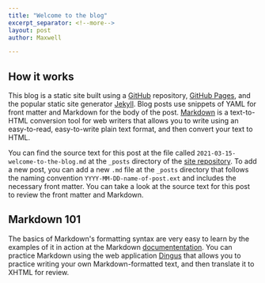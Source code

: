 ```yaml
---
title: "Welcome to the blog"
excerpt_separator: <!--more-->
layout: post
author: Maxwell

--- 
```


## How it works

This blog is a static site built using a [GitHub](https://github.com/) repository, [GitHub Pages](https://pages.github.com/), and the popular static site generator [Jekyll](https://jekyllrb.com/). Blog posts use snippets of YAML for front matter and Markdown for the body of the post. [Markdown](https://daringfireball.net/projects/markdown/) is a text-to-HTML conversion tool for web writers that allows you to write using an easy-to-read, easy-to-write plain text format, and then convert your text to HTML.

You can find the source text for this post at the file called `2021-03-15-welcome-to-the-blog.md` at the `_posts` directory of the [site repository](https://github.com/maxgray20/english-3210). To add a new post, you can add a new `.md` file at the `_posts` directory that follows the naming convention `YYYY-MM-DD-name-of-post.ext` and includes the necessary front matter. You can take a look at the source text for this post to review the front matter and Markdown.

<!--more-->

## Markdown 101

The basics of Markdown's formatting syntax are very easy to learn by the examples of it in action at the Markdown [documententation](https://daringfireball.net/projects/markdown/basics). You can practice Markdown using the web application [Dingus](https://daringfireball.net/projects/markdown/dingus) that allows you to practice writing your own Markdown-formatted text, and then translate it to XHTML for review.

